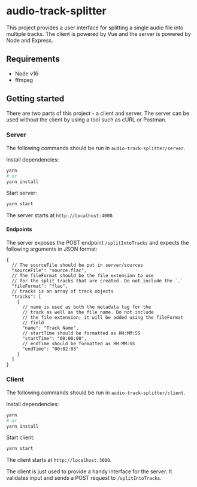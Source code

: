 # audio-track-splitter

This project provides a user interface for splitting a single audio file into multiple tracks. The client is powered by Vue and the server is powered by Node and Express.

## Requirements

- Node v16
- ffmpeg

## Getting started

There are two parts of this project - a client and server. The server can be used without the client by using a tool such as cURL or Postman.

### Server

The following commands should be run in `audio-track-splitter/server`.

Install dependencies:

```bash
yarn
# or
yarn install
```

Start server:

```bash
yarn start
```

The server starts at `http://localhost:4000`.

#### Endpoints

The server exposes the POST endpoint `/splitIntoTracks` and expects the following arguments in JSON format:

```jsonc
{
  // The sourceFile should be put in server/sources
  "sourceFile": "source.flac",
  // The fileFormat should be the file extension to use
  // for the split tracks that are created. Do not include the `.`
  "fileFormat": "flac",
  // tracks is an array of track objects
  "tracks": [
    {
      // name is used as both the metadata tag for the
      // track as well as the file name. Do not include
      // the file extension; it will be added using the fileFormat
      // field
      "name": "Track Name",
      // startTime should be formatted as HH:MM:SS
      "startTime": "00:00:00",
      // endTime should be formatted as HH:MM:SS
      "endTime": "00:02:03"
    }
  ]
}
```

### Client

The following commands should be run in `audio-track-splitter/client`.

Install dependencies:

```bash
yarn
# or
yarn install
```

Start client:

```bash
yarn start
```

The client starts at `http://localhost:3000`.

The client is just used to provide a handy interface for the server. It validates input and sends a POST request to `/splitIntoTracks`.
